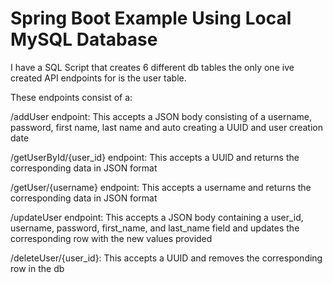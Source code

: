 # Spring Boot Example Using Local MySQL Database

I have a SQL Script that creates 6 different db tables 
the only one ive created API endpoints for is the user table.

These endpoints consist of a:

/addUser endpoint: This accepts a JSON body consisting of a username, password, 
first name, last name and auto creating a UUID and user creation date

/getUserById/{user_id} endpoint: This accepts a UUID and returns the corresponding data in JSON format

/getUser/{username} endpoint: This accepts a username and returns the corresponding data in JSON format

/updateUser endpoint: This accepts a JSON body containing a user_id, username, password,
first_name, and last_name field and updates the corresponding row with the new values provided

/deleteUser/{user_id}: This accepts a UUID and removes the corresponding row in the db